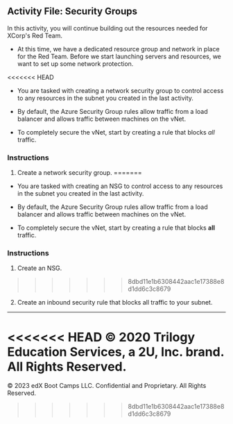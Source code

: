## Activity File: Security Groups

In this activity, you will continue building out the resources needed for XCorp's Red Team.

- At this time, we have a dedicated resource group and network in place for the Red Team. Before we start launching servers and resources, we want to set up some network protection. 

<<<<<<< HEAD
- You are tasked with creating a network security group to control access to any resources in the subnet you created in the last activity.

- By default, the Azure Security Group rules allow traffic from a load balancer and allows traffic between machines on the vNet.

- To completely secure the vNet, start by creating a rule that blocks _all_ traffic.

### Instructions

1. Create a network security group. 
=======
- You are tasked with creating an NSG to control access to any resources in the subnet you created in the last activity.

- By default, the Azure Security Group rules allow traffic from a load balancer and allows traffic between machines on the vNet.

- To completely secure the vNet, start by creating a rule that blocks **all** traffic.

### Instructions

1. Create an NSG. 
>>>>>>> 8dbd11e1b6308442aac1e17388e8d1dd6c3c8679

2. Create an inbound security rule that blocks all traffic to your subnet. 

---
<<<<<<< HEAD
© 2020 Trilogy Education Services, a 2U, Inc. brand. All Rights Reserved.
=======

© 2023 edX Boot Camps LLC. Confidential and Proprietary. All Rights Reserved.
>>>>>>> 8dbd11e1b6308442aac1e17388e8d1dd6c3c8679
